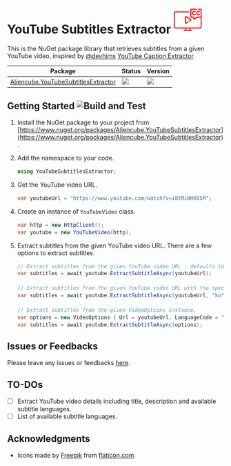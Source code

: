 # YouTube Subtitles Extractor <img src="./icons/YouTubeSubtitlesExtractor.png" width="64" height="64" />

This is the NuGet package library that retrieves subtitles from a given YouTube video, inspired by [@devhims](https://github.com/devhims) [YouTube Caption Extractor](https://github.com/devhims/youtube-caption-extractor).

| Package | Status | Version |
| --- | --- | --- |
| [Aliencube.YouTubeSubtitlesExtractor](https://www.nuget.org/packages/Aliencube.YouTubeSubtitlesExtractor) | [![](https://img.shields.io/nuget/dt/Aliencube.YouTubeSubtitlesExtractor.svg)](https://www.nuget.org/packages/Aliencube.YouTubeSubtitlesExtractor) | [![](https://img.shields.io/nuget/v/Aliencube.YouTubeSubtitlesExtractor.svg)](https://www.nuget.org/packages/Aliencube.YouTubeSubtitlesExtractor) |

## Getting Started ![Build and Test](https://github.com/aliencube/youtube-subtitles-extractor/workflows/Build%20and%20Test/badge.svg)

1. Install the NuGet package to your project from [https://www.nuget.org/packages/Aliencube.YouTubeSubtitlesExtractor](https://www.nuget.org/packages/Aliencube.YouTubeSubtitlesExtractor).
1. Add the namespace to your code.

    ```csharp
    using YouTubeSubtitlesExtractor;
    ```

1. Get the YouTube video URL.

    ```csharp
    var youtubeUrl = "https://www.youtube.com/watch?v=i8tMiWHK05M";
    ```

1. Create an instance of `YouTubeVideo` class.

    ```csharp
    var http = new HttpClient();
    var youtube = new YouTubeVideo(http);
    ```

1. Extract subtitles from the given YouTube video URL. There are a few options to extract subtitles.

    ```csharp
    // Extract subtitles from the given YouTube video URL - defaults to English (en).
    var subtitles = await youtube.ExtractSubtitleAsync(youtubeUrl);

    // Extract subtitles from the given YouTube video URL with the specified language code. eg) Korean (ko).
    var subtitles = await youtube.ExtractSubtitleAsync(youtubeUrl, "ko");

    // Extract subtitles from the given VideoOptions instance.
    var options = new VideoOptions { Url = youtubeUrl, LanguageCode = "ko" };
    var subtitles = await youtube.ExtractSubtitleAsync(options);
    ```

## Issues or Feedbacks

Please leave any issues or feedbacks [here](https://github.com/aliencube/youtube-subtitles-extractor/issues).

## TO-DOs

- [ ] Extract YouTube video details including title, description and available subtitle languages.
- [ ] List of available subtitle languages.

## Acknowledgments

- Icons made by <a href="https://www.flaticon.com/authors/freepik" title="Freepik">Freepik</a> from <a href="https://flaticon.com/" title="Flaticon">flaticon.com</a>.
